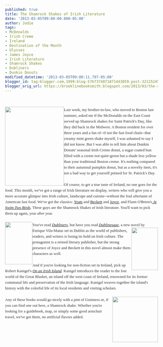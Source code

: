 ```yaml
---
published: true
title: The Shamrock Shakes of Irish Literature
date: '2013-03-05T09:00:00.000-05:00'
author: Jodie
tags:
- McDonalds
- Irish Creme
- Ireland
- Destination of the Month
- Ulysses
- James Joyce
- Irish Literature
- Shamrock Shakes
- Dubliners
- Dunkin Donuts
modified_datetime: '2013-03-05T09:00:11.797-05:00'
blogger_id: tag:blogger.com,1999:blog-5767374071871443859.post-3212524541444680266
blogger_orig_url: https://brooklinebooksmith.blogspot.com/2013/03/the-shamrock-shakes-of-irish-literature.html
---
```


<br /><div style="color: #333333; font-family: Georgia, 'Times New Roman', 'Bitstream Charter', Times, serif; font-size: 13px; line-height: 19px;"><a data-mce-href="https://globecornerbookstore.com/blogs/wp-content/uploads/2013/03/images-1.jpg" href="https://globecornerbookstore.com/blogs/wp-content/uploads/2013/03/images-1.jpg"><img alt="" class="alignleft size-full wp-image-8933" data-mce-src="https://globecornerbookstore.com/blogs/wp-content/uploads/2013/03/images-1.jpg" height="260" src="https://globecornerbookstore.com/blogs/wp-content/uploads/2013/03/images-1.jpg" style="border: 0px; cursor: default; float: left;" title="images (1)" width="194" /></a>Last week, my brother-in-law, who moved to Boston last summer, asked me if the McDonalds on the East Coast served up Shamrock shakes for Saint Patrick's Day, like they did back in the Midwest. A Boston resident for over three years and a fan of--if not the fast food chain--that creamy mint green shake myself, I was ashamed to say I did not know. But I was able to tell him about Dunkin Donuts' seasonal Irish Creme donut, a sugar coated bun filled with a creme not-quite-green but a shade less yellow than your traditional Boston creme. It's nothing compared to their autumnal pumpkin donut, but as a novelty item, it's not a bad way to get yourself primed for St. Patrick's Day.</div><div style="color: #333333; font-family: Georgia, 'Times New Roman', 'Bitstream Charter', Times, serif; font-size: 13px; line-height: 19px;"><br /></div><div style="color: #333333; font-family: Georgia, 'Times New Roman', 'Bitstream Charter', Times, serif; font-size: 13px; line-height: 19px;">Of course, to get a true taste of Ireland, no one goes for the food. This month, we've got a range of Irish literature on display, writers who will give you a more accurate glimpse into Irish culture, landscape and cuisine--without the foul aftertaste of American fast food. We've got the classics:&nbsp;<a data-mce-href="https://www.brooklinebooksmith-shop.com/book/9780684807317" href="https://www.brooklinebooksmith-shop.com/book/9780684807317">Yeats</a>&nbsp;and&nbsp;<a data-mce-href="https://www.brooklinebooksmith-shop.com/book/9781408157305" href="https://www.brooklinebooksmith-shop.com/book/9781408157305">Beckett</a>&nbsp;and&nbsp;<a data-mce-href="https://www.brooklinebooksmith-shop.com/book/9780679722762" href="https://www.brooklinebooksmith-shop.com/book/9780679722762">Joyce</a>, and Flann O'Brien's<a data-mce-href="https://www.brooklinebooksmith-shop.com/book/9781564781819" href="https://www.brooklinebooksmith-shop.com/book/9781564781819"><em>&nbsp;At Swim Two Birds</em></a>. These guys are the Shamrock Shakes of Irish literature. You'll want to pick them up again, year after year.</div><div style="color: #333333; font-family: Georgia, 'Times New Roman', 'Bitstream Charter', Times, serif; font-size: 13px; line-height: 19px;"><br /></div><div style="color: #333333; font-family: Georgia, 'Times New Roman', 'Bitstream Charter', Times, serif; font-size: 13px; line-height: 19px;"><a data-mce-href="https://globecornerbookstore.com/blogs/wp-content/uploads/2013/03/FC9780812983012.jpg" href="https://globecornerbookstore.com/blogs/wp-content/uploads/2013/03/FC9780812983012.jpg"><img alt="" class="alignleft size-full wp-image-8934" data-mce-src="https://globecornerbookstore.com/blogs/wp-content/uploads/2013/03/FC9780812983012.jpg" height="140" src="https://globecornerbookstore.com/blogs/wp-content/uploads/2013/03/FC9780812983012.jpg" style="border: 0px; cursor: default; float: left;" title="FC9780812983012" width="90" /></a>You've read&nbsp;<em><a data-mce-href="https://www.brooklinebooksmith-shop.com/book/9780812983012" href="https://www.brooklinebooksmith-shop.com/book/9780812983012">Dubliners</a>,</em>&nbsp;but have you read&nbsp;<a data-mce-href="https://www.brooklinebooksmith-shop.com/book/9780811219617" href="https://www.brooklinebooksmith-shop.com/book/9780811219617"><em>Dublinesque</em></a>, a new novel by Enrique Vila-<a data-mce-href="https://globecornerbookstore.com/blogs/wp-content/uploads/2013/03/FC9780811219617.jpg" href="https://globecornerbookstore.com/blogs/wp-content/uploads/2013/03/FC9780811219617.jpg"><img alt="" class="alignright size-full wp-image-8935" data-mce-src="https://globecornerbookstore.com/blogs/wp-content/uploads/2013/03/FC9780811219617.jpg" height="140" src="https://globecornerbookstore.com/blogs/wp-content/uploads/2013/03/FC9780811219617.jpg" style="border: 0px; cursor: default; float: right;" title="FC9780811219617" width="87" /></a>Matas set in Dublin as the world of publishers, readers, and writers is losing its hold on Irish culture. The protagonist is a retired literary publisher, but the strong presence of Joyce and Beckett in this novel almost make them characters as well.</div><div style="color: #333333; font-family: Georgia, 'Times New Roman', 'Bitstream Charter', Times, serif; font-size: 13px; line-height: 19px;"><br /></div><div style="color: #333333; font-family: Georgia, 'Times New Roman', 'Bitstream Charter', Times, serif; font-size: 13px; line-height: 19px;">And if you're looking for non-fiction set in Ireland, pick up Robert Kanigel's&nbsp;<a data-mce-href="https://www.brooklinebooksmith-shop.com/book/9780307389879" href="https://www.brooklinebooksmith-shop.com/book/9780307389879"><em>On an Irish Island</em></a>. Kanigel introduces the reader to the lost world of the Great Blasket, an island off the west coast of Ireland, renowned for its former communal life and preservation of the Irish language. Kanigel weaves together the island's history with the colorful life of its local residents and visiting&nbsp;scholars.</div><div style="color: #333333; font-family: Georgia, 'Times New Roman', 'Bitstream Charter', Times, serif; font-size: 13px; line-height: 19px;"><br /><a data-mce-href="https://globecornerbookstore.com/blogs/wp-content/uploads/2013/03/shamrock-big.jpg" href="https://globecornerbookstore.com/blogs/wp-content/uploads/2013/03/shamrock-big.jpg"><img alt="" class="alignright size-thumbnail wp-image-8944" data-mce-src="https://globecornerbookstore.com/blogs/wp-content/uploads/2013/03/shamrock-big-150x150.jpg" height="150" src="https://globecornerbookstore.com/blogs/wp-content/uploads/2013/03/shamrock-big-150x150.jpg" style="border: 0px; cursor: default; float: right;" title="shamrock-big" width="150" /></a></div><div style="color: #333333; font-family: Georgia, 'Times New Roman', 'Bitstream Charter', Times, serif; font-size: 13px; line-height: 19px;">Any of these books would go nicely with a pint of Guinness or, if you can find one out here, a Shamrock shake. Whether you're looking for a guidebook, map, or simply some good armchair travel, we've got them, no artificial flavors added.</div>